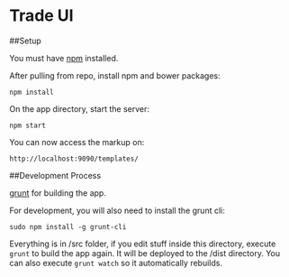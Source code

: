 Trade UI 
===========================

##Setup

You must have [npm](https://nodejs.org/en/download/) installed.

After pulling from repo, install npm and bower packages:

`npm install`


On the app directory, start the server:

`npm start`

You can now access the markup on:

`http://localhost:9090/templates/`


##Development Process

[grunt](http://gruntjs.com/) for building the app.

For development, you will also need to install the grunt cli:

`sudo npm install -g grunt-cli`

Everything is in /src folder, if you edit stuff inside this directory, execute `grunt` to build the app again. It will be deployed to the /dist directory. You can also execute `grunt watch` so it automatically rebuilds.
